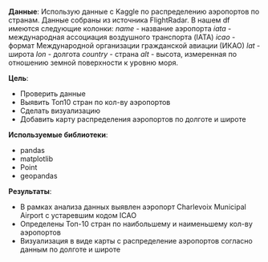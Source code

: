 __Данные__:
Использую данные с Kaggle по распределению аэропортов по странам. Данные собраны из источника FlightRadar.
В нашем df имеются следующие колонки:
*name* - название аэропорта
*iata* - международная ассоциация воздушного транспорта (IATA)
*icao* - формат Международной организации гражданской авиации (ИКАО)
*lat* - широта
*lon* - долгота
*country* - страна
*alt* - высота, измеренная по отношению земной поверхности к уровню моря.

__Цель__:
- Проверить данные
- Выявить Топ10 стран по кол-ву аэропортов
- Сделать визуализацию
- Добавить карту распределения аэропортов по долготе и широте

__Используемые библиотеки__:
- pandas
- matplotlib
- Point
- geopandas


__Результаты__:
- В рамках анализа данных выявлен аэропорт Charlevoix Municipal Airport с устаревшим кодом ICAO
- Определены Топ-10 стран по наибольшему и наименьшему кол-ву аэропортов
- Визуализация в виде карты с распределение аэропортов согласно данным по долготе и широте
